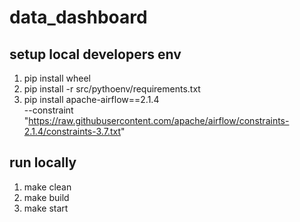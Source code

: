 # data_dashboard

## setup local developers env
1. pip install wheel
2. pip install -r src/pythoenv/requirements.txt
3. pip install apache-airflow==2.1.4 \
 --constraint "https://raw.githubusercontent.com/apache/airflow/constraints-2.1.4/constraints-3.7.txt"

## run locally
1. make clean
2. make build
3. make start